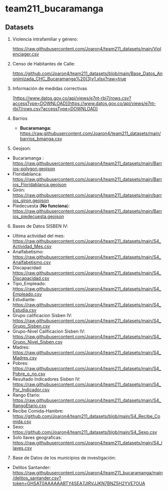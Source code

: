 # team211_bucaramanga

## Datasets

1. Violencia intrafamiliar y  género:

      https://raw.githubusercontent.com/Joaron4/team211_datasets/main/Violenciager.csv

2. Censo de Habitantes de Calle:

      https://github.com/Joaron4/team211_datasets/blob/main/Base_Datos_Anonimizada_CHC_Bucaramanga%20(3)v1.xlsx?raw=true

3. Información de medidas correctivas

      [https://www.datos.gov.co/api/views/e7nt-rbi7/rows.csv?accessType=DOWNLOAD](https://www.datos.gov.co/api/views/e7nt-rbi7/rows.csv?accessType=DOWNLOAD)
      
4. Barrios 

     - **Bucaramanga:** https://raw.githubusercontent.com/Joaron4/team211_datasets/main/barrios_bmanga.csv

5. Geojson:

 - Bucaramanga : https://raw.githubusercontent.com/Joaron4/team211_datasets/main/Barrios-polygon.geojson
 - Floridablanca: https://raw.githubusercontent.com/Joaron4/team211_datasets/main/Barrios_Floridablanca.geojson
 - Girón: https://raw.githubusercontent.com/Joaron4/team211_datasets/main/barrios_giron.geojson
 - Piedecuesta (**No funciona**): https://raw.githubusercontent.com/Joaron4/team211_datasets/main/Barrios_piedecuesta.geojson

6. Bases de Datos SISBEN IV:

 - Ultima actividad del mes: https://raw.githubusercontent.com/Joaron4/team211_datasets/main/S4_Actividad_Mes.csv
 - Analfabetismo: https://raw.githubusercontent.com/Joaron4/team211_datasets/main/S4_Analfabetismo.csv
 - Discapacidad: https://raw.githubusercontent.com/Joaron4/team211_datasets/main/S4_Discapacidad.csv
 - Tipo_Empleado: https://raw.githubusercontent.com/Joaron4/team211_datasets/main/S4_Empleado.csv
 - Estudiante: https://raw.githubusercontent.com/Joaron4/team211_datasets/main/S4_Estudia.csv
 - Grupo calificacion Sisben IV: https://raw.githubusercontent.com/Joaron4/team211_datasets/main/S4_Grupo_Sisben.csv
 - Grupo-Nivel Calificacion Sisben IV: https://raw.githubusercontent.com/Joaron4/team211_datasets/main/S4_Grupo_Nivel_Sisben.csv
 - Madres: https://raw.githubusercontent.com/Joaron4/team211_datasets/main/S4_Madres.csv
 - Pobres: https://raw.githubusercontent.com/Joaron4/team211_datasets/main/S4_Pobre_o_no.csv
 - Resultado Indicadores Sisben IV: https://raw.githubusercontent.com/Joaron4/team211_datasets/main/S4_Por_Indicador.csv
 - Rango Etario: https://raw.githubusercontent.com/Joaron4/team211_datasets/main/S4_RangoEtario.csv
 - Recibe Comida-Hambre: https://github.com/Joaron4/team211_datasets/blob/main/S4_Recibe_Comida.csv
 - Sexo: https://github.com/Joaron4/team211_datasets/blob/main/S4_Sexo.csv
 - Solo llaves geograficas: https://raw.githubusercontent.com/Joaron4/team211_datasets/main/S4_llaves.csv

7. Base de Datos de los municipios de investigación:
 - Delitos Santander: https://raw.githubusercontent.com/Joaron4/team211_bucaramanga/main/delitos_santander.csv?token=GHSAT0AAAAAABTY4SEA7JIRVJJKN7BNZ5H2YVE7OUA
